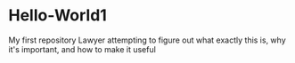 # Hello-World1
My first repository
Lawyer attempting to figure out what exactly this is, why it's important, and how to make it useful

